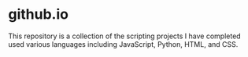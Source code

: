 # github.io
This repository is a collection of the scripting projects I have completed used various languages including JavaScript, Python, HTML, and CSS.
